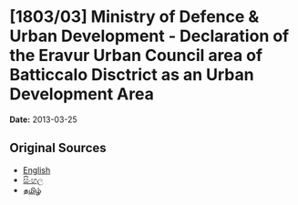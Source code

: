 # [1803/03] Ministry of Defence & Urban Development - Declaration of the Eravur Urban Council area of Batticcalo Disctrict as an Urban Development Area

**Date:** 2013-03-25

## Original Sources

- [English](https://documents.gov.lk/view/extra-gazettes/2013/3/1803-03_E.pdf)
- [සිංහල](https://documents.gov.lk/view/extra-gazettes/2013/3/1803-03_S.pdf)
- [தமிழ்](https://documents.gov.lk/view/extra-gazettes/2013/3/1803-03_T.pdf)
